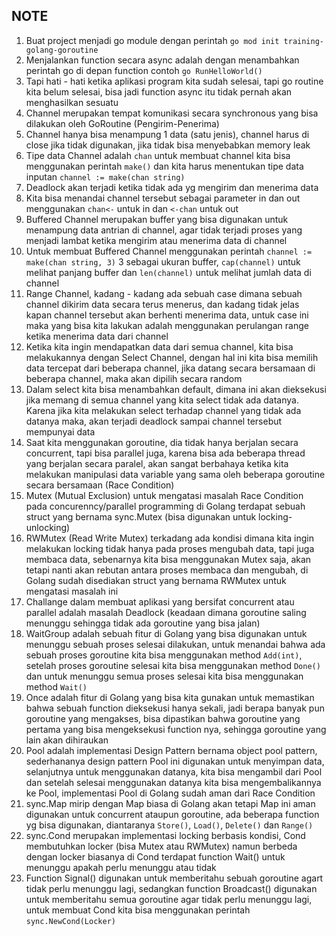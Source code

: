 ## NOTE

1. Buat project menjadi go module dengan perintah `go mod init training-golang-goroutine`
2. Menjalankan function secara async adalah dengan menambahkan perintah go di depan function contoh `go RunHelloWorld()`
3. Tapi hati - hati ketika aplikasi program kita sudah selesai, tapi go routine kita belum selesai, bisa jadi function async itu tidak pernah akan menghasilkan sesuatu
4. Channel merupakan tempat komunikasi secara synchronous yang bisa dilakukan oleh GoRoutine (Pengirim-Penerima)
5. Channel hanya bisa menampung 1 data (satu jenis), channel harus di close jika tidak digunakan, jika tidak bisa menyebabkan memory leak
6. Tipe data Channel adalah `chan` untuk membuat channel kita bisa menggunakan perintah `make()` dan kita harus menentukan tipe data inputan `channel := make(chan string)`
7. Deadlock akan terjadi ketika tidak ada yg mengirim dan menerima data
8. Kita bisa menandai channel tersebut sebagai parameter in dan out menggunakan `chan<-` untuk in dan `<-chan` untuk out
9. Buffered Channel merupakan buffer yang bisa digunakan untuk menampung data antrian di channel, agar tidak terjadi proses yang menjadi lambat ketika mengirim atau menerima data di channel
10. Untuk membuat Buffered Channel menggunakan perintah `channel := make(chan string, 3)` 3 sebagai ukuran buffer, `cap(channel)` untuk melihat panjang buffer dan `len(channel)` untuk melihat jumlah data di channel
11. Range Channel, kadang - kadang ada sebuah case dimana sebuah channel dikirim data secara terus menerus, dan kadang tidak jelas kapan channel tersebut akan berhenti menerima data, untuk case ini maka yang bisa kita lakukan adalah menggunakan perulangan range ketika menerima data dari channel
12. Ketika kita ingin mendapatkan data dari semua channel, kita bisa melakukannya dengan Select Channel, dengan hal ini kita bisa memilih data tercepat dari beberapa channel, jika datang secara bersamaan di beberapa channel, maka akan dipilih secara random
13. Dalam select kita bisa menambahkan default, dimana ini akan dieksekusi jika memang di semua channel yang kita select tidak ada datanya. Karena jika kita melakukan select terhadap channel yang tidak ada datanya maka, akan terjadi deadlock sampai channel tersebut mempunyai data
14. Saat kita menggunakan goroutine, dia tidak hanya berjalan secara concurrent, tapi bisa parallel juga, karena bisa ada beberapa thread yang berjalan secara paralel, akan sangat berbahaya ketika kita melakukan manipulasi data variable yang sama oleh beberapa goroutine secara bersamaan (Race Condition)
15. Mutex (Mutual Exclusion) untuk mengatasi masalah Race Condition pada concurenncy/parallel programming di Golang terdapat sebuah struct yang bernama sync.Mutex (bisa digunakan untuk locking-unlocking)
16. RWMutex (Read Write Mutex) terkadang ada kondisi dimana kita ingin melakukan locking tidak hanya pada proses mengubah data, tapi juga membaca data, sebenarnya kita bisa menggunakan Mutex saja, akan tetapi nanti akan rebutan antara proses membaca dan mengubah, di Golang sudah disediakan struct yang bernama RWMutex untuk mengatasi masalah ini
17. Challange dalam membuat aplikasi yang bersifat concurrent atau parallel adalah masalah Deadlock (keadaan dimana goroutine saling menunggu sehingga tidak ada goroutine yang bisa jalan)
18. WaitGroup adalah sebuah fitur di Golang yang bisa digunakan untuk menunggu sebuah proses selesai dilakukan, untuk menandai bahwa ada sebuah proses goroutine kita bisa menggunakan method `Add(int)`, setelah proses goroutine selesai kita bisa menggunakan method `Done()` dan untuk menunggu semua proses selesai kita bisa menggunakan method `Wait()`
19. Once adalah fitur di Golang yang bisa kita gunakan untuk memastikan bahwa sebuah function dieksekusi hanya sekali, jadi berapa banyak pun goroutine yang mengakses, bisa dipastikan bahwa goroutine yang pertama yang bisa mengeksekusi function nya, sehingga goroutine yang lain akan dihiraukan
20. Pool adalah implementasi Design Pattern bernama object pool pattern, sederhananya design pattern Pool ini digunakan untuk menyimpan data, selanjutnya untuk menggunakan datanya, kita bisa mengambil dari Pool dan setelah selesai menggunakan datanya kita bisa mengembalikannya ke Pool, implementasi Pool di Golang sudah aman dari Race Condition
21. sync.Map mirip dengan Map biasa di Golang akan tetapi Map ini aman digunakan untuk concurrent ataupun goroutine, ada beberapa function yg bisa digunakan, diantaranya `Store()`, `Load()`, `Delete()` dan `Range()`
22. sync.Cond merupakan implementasi locking berbasis kondisi, Cond membutuhkan locker (bisa Mutex atau RWMutex) namun berbeda dengan locker biasanya di Cond terdapat function Wait() untuk menunggu apakah perlu menunggu atau tidak
22. Function Signal() digunakan untuk memberitahu sebuah goroutine agart tidak perlu menunggu lagi, sedangkan function Broadcast() digunakan untuk memberitahu semua goroutine agar tidak perlu menunggu lagi, untuk membuat Cond kita bisa menggunakan perintah `sync.NewCond(Locker)`